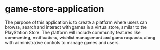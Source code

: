 # game-store-application
The purpose of this application is to create a platform where users can browse, search and interact with games in a virtual store, similar to the PlayStation Store. The platform will include community features like commenting, notifications, wishlist management and game requests, along with administrative controls to manage games and users.
